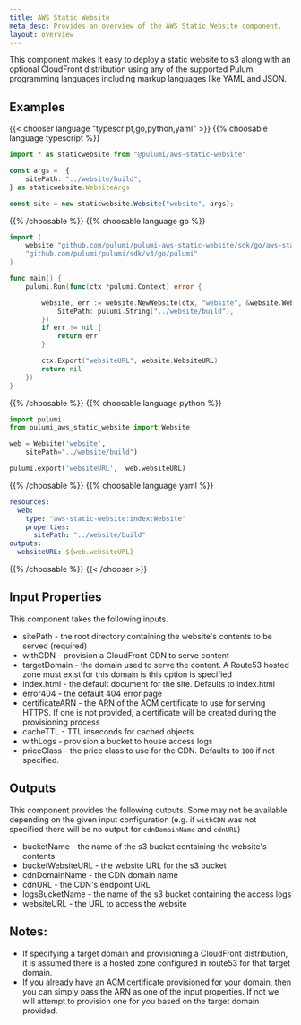 ```yaml
---
title: AWS Static Website
meta_desc: Provides an overview of the AWS Static Website component.
layout: overview
---
```


This component makes it easy to deploy a static website to s3 along with an optional CloudFront distribution using any of the supported Pulumi programming languages including markup languages like YAML and JSON.

## Examples

{{< chooser language "typescript,go,python,yaml" >}}
{{% choosable language typescript %}}

```typescript
import * as staticwebsite from "@pulumi/aws-static-website"

const args =  {
    sitePath: "../website/build",
} as staticwebsite.WebsiteArgs

const site = new staticwebsite.Website("website", args);
```

{{% /choosable %}}
{{% choosable language go %}}

```go
import (
	website "github.com/pulumi/pulumi-aws-static-website/sdk/go/aws-static-website"
	"github.com/pulumi/pulumi/sdk/v3/go/pulumi"
)

func main() {
	pulumi.Run(func(ctx *pulumi.Context) error {

		website, err := website.NewWebsite(ctx, "website", &website.WebsiteArgs{
			SitePath: pulumi.String("../website/build"),
		})
		if err != nil {
			return err
		}

		ctx.Export("websiteURL", website.WebsiteURL)
		return nil
	})
}
```

{{% /choosable %}}
{{% choosable language python %}}

```python
import pulumi
from pulumi_aws_static_website import Website

web = Website('website',
    sitePath="../website/build")

pulumi.export('websiteURL',  web.websiteURL)
```

{{% /choosable %}}
{{% choosable language yaml %}}

```yaml
resources:
  web:
    type: "aws-static-website:index:Website"
    properties:
      sitePath: "../website/build"
outputs:
  websiteURL: ${web.websiteURL}
```

{{% /choosable %}}
{{< /chooser >}}

## Input Properties

This component takes the following inputs.

- sitePath - the root directory containing the website's contents to be served (required)
- withCDN - provision a CloudFront CDN to serve content
- targetDomain - the domain used to serve the content. A Route53 hosted zone must exist for this domain is this option is specified
- index.html - the default document for the site. Defaults to index.html
- error404 - the default 404 error page
- certificateARN - the ARN of the ACM certificate to use for serving HTTPS. If one is not provided, a certificate will be created during the provisioning process
- cacheTTL - TTL inseconds for cached objects
- withLogs - provision a bucket to house access logs
- priceClass - the price class to use for the CDN. Defaults to `100` if not specified.

## Outputs

This component provides the following outputs. Some may not be available depending on the given input configuration (e.g. if `withCDN` was not specified there will be no output for `cdnDomainName` and `cdnURL`)

- bucketName - the name of the s3 bucket containing the website's contents
- bucketWebsiteURL - the website URL for the s3 bucket
- cdnDomainName - the CDN domain name
- cdnURL - the CDN's endpoint URL
- logsBucketName - the name of the s3 bucket containing the access logs
- websiteURL - the URL to access the website

## Notes:

- If specifying a target domain and provisioning a CloudFront distribution, it is assumed there is a hosted zone configured in route53 for that target domain.
- If you already have an ACM certificate provisioned for your domain, then you can simply pass the ARN as one of the input properties. If not we will attempt to provision one for you based on the target domain provided.
